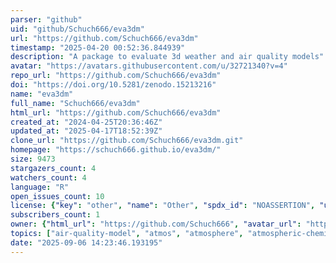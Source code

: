 ```yaml
---
parser: "github"
uid: "github/Schuch666/eva3dm"
url: "https://github.com/Schuch666/eva3dm"
timestamp: "2025-04-20 00:52:36.844939"
description: "A package to evaluate 3d weather and air quality models"
avatar: "https://avatars.githubusercontent.com/u/32721340?v=4"
repo_url: "https://github.com/Schuch666/eva3dm"
doi: "https://doi.org/10.5281/zenodo.15213216"
name: "eva3dm"
full_name: "Schuch666/eva3dm"
html_url: "https://github.com/Schuch666/eva3dm"
created_at: "2024-04-25T20:36:46Z"
updated_at: "2025-04-17T18:52:39Z"
clone_url: "https://github.com/Schuch666/eva3dm.git"
homepage: "https://schuch666.github.io/eva3dm/"
size: 9473
stargazers_count: 4
watchers_count: 4
language: "R"
open_issues_count: 10
license: {"key": "other", "name": "Other", "spdx_id": "NOASSERTION", "url": null, "node_id": "MDc6TGljZW5zZTA="}
subscribers_count: 1
owner: {"html_url": "https://github.com/Schuch666", "avatar_url": "https://avatars.githubusercontent.com/u/32721340?v=4", "login": "Schuch666", "type": "User"}
topics: ["air-quality-model", "atmos", "atmosphere", "atmospheric-chemistry", "atmospheric-modelling", "atmospheric-models", "atmospheric-science", "evaluation", "model-evaluation", "model-evaluation-metrics", "wrf-chem", "air-quality-model-evaluation"]
date: "2025-09-06 14:23:46.193195"
---
```

